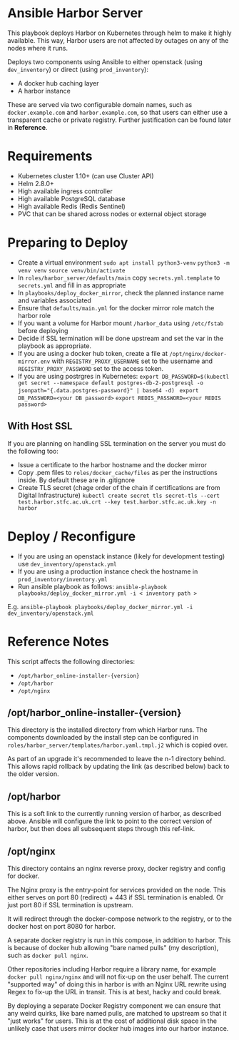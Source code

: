 Ansible Harbor Server
=====================
This playbook deploys Harbor on Kubernetes through helm to make it highly available. This way, Harbor users are not affected by outages on any of the nodes where it runs.

Deploys two components using Ansible to either openstack (using `dev_inventory`) or direct (using `prod_inventory`):

- A docker hub caching layer 
- A harbor instance

These are served via two configurable domain names, such as `docker.example.com` and `harbor.example.com`, so that users can either use a transparent cache or private registry. Further justification can be found later in **Reference**.

Requirements
============

- Kubernetes cluster 1.10+ (can use Cluster API)
- Helm 2.8.0+
- High available ingress controller
- High available PostgreSQL database
- High available Redis (Redis Sentinel) 
- PVC that can be shared across nodes or external object storage

Preparing to Deploy
===================

- Create a virtual environment 
`sudo apt install python3-venv`
`python3 -m venv venv`
`source venv/bin/activate`
- In `roles/harbor_server/defaults/main` copy `secrets.yml.template` to `secrets.yml` and fill in as appropriate
- In `playbooks/deploy_docker_mirror`, check the planned instance name and variables associated
- Ensure that `defaults/main.yml` for the docker mirror role match the harbor role
- If you want a volume for Harbor mount `/harbor_data` using `/etc/fstab` before deploying
- Decide if SSL termination will be done upstream and set the var in the playbook as appropriate.
- If you are using a docker hub token, create a file at `/opt/nginx/docker-mirror.env` with `REGISTRY_PROXY_USERNAME` set to the username and `REGISTRY_PROXY_PASSWORD` set to the access token.
- If you are using postrgres in Kubernetes: 
`export DB_PASSWORD=$(kubectl get secret --namespace default postgres-db-2-postgresql -o jsonpath="{.data.postgres-password}" | base64 -d) ` 
`export DB_PASSWORD=<your DB password>`
`export REDIS_PASSWORD=<your REDIS password>`

With Host SSL
-------------

If you are planning on handling SSL termination on the server you must do the following too:
- Issue a certificate to the harbor hostname and the docker mirror
- Copy .pem files to `roles/docker_cache/files` as per the instructions inside. By default these are in .gitignore
- Create TLS secret (chage order of the chain if certifications are from Digital Infrastructure)
`kubectl create secret tls secret-tls --cert test.harbor.stfc.ac.uk.crt --key test.harbor.stfc.ac.uk.key -n harbor`

Deploy / Reconfigure
====================

- If you are using an openstack instance (likely for development testing) use `dev_inventory/openstack.yml`
- If you are using a production instance check the hostname in `prod_inventory/inventory.yml`
- Run ansible playbook as follows: `ansible-playbook playbooks/deploy_docker_mirror.yml -i < inventory path >`


E.g.
`ansible-playbook playbooks/deploy_docker_mirror.yml -i dev_inventory/openstack.yml`

Reference Notes
===============

This script affects the following directories: 
- `/opt/harbor_online-installer-{version}` 
- `/opt/harbor`
- `/opt/nginx`

/opt/harbor_online-installer-{version}
--------------------------------------

This directory is the installed directory from which Harbor runs. The components downloaded by the install step can be configured in `roles/harbor_server/templates/harbor.yaml.tmpl.j2` which is copied over.

As part of an upgrade it's recommended to leave the n-1 directory behind. This allows rapid rollback by updating the link (as described below) back to the older version.

/opt/harbor
-----------

This is a soft link to the currently running version of harbor, as described above. Ansible will configure the link to point to the correct version of harbor, but then does all subsequent steps through this ref-link.

/opt/nginx
----------

This directory contains an nginx reverse proxy, docker registry and config for docker.

The Nginx proxy is the entry-point for services provided on the node. This either serves on port 80 (redirect) + 443 if SSL termination is enabled. Or just port 80 if SSL termination is upstream.

It will redirect through the docker-compose network to the registry, or to the docker host on port 8080 for harbor.

A separate docker registry is run in this compose, in addition to harbor. This is because of docker hub allowing "bare named pulls" (my description), such as `docker pull nginx`.

Other repositories including Harbor require a library name, for example `docker pull nginx/nginx` and will not fix-up on the user behalf. The current "supported way" of doing this in harbor is with an Nginx URL rewrite using Regex to fix-up the URL in transit. This is at best, hacky and could break.

By deploying a separate Docker Registry component we can ensure that any weird quirks, like bare named pulls, are matched to upstream so that it "just works" for users. This is at the cost of additional disk space in the unlikely case that users mirror docker hub images into our harbor instance.

